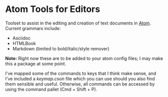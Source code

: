 # Atom Tools for Editors

Toolset to assist in the editing and creation of text documents in [Atom](https://atom.io/). Current grammars include:

- Asciidoc
- HTMLBook
- Markdown (limited to bold/italic/style remover)

**Note:** Right now these are to be added to your atom config files; I may make this a package at some point.

I've mapped some of the commands to keys that I think make sense, and I've included a _keymap.cson_ file which you can use should you also find them sensible and useful. Otherwise, all commands can be accessed by using the command pallet (Cmd + Shift + P).
